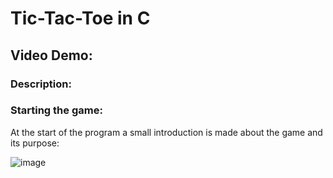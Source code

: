 # Tic-Tac-Toe in C
## Video Demo:  <URL HERE>
### Description: 
  
  
  
### Starting the game:
At the start of the program a small introduction is made about the game and its purpose:

![image](https://user-images.githubusercontent.com/59999571/168447769-0d0475ad-a84c-4750-89f0-f0afaeabd890.png)
